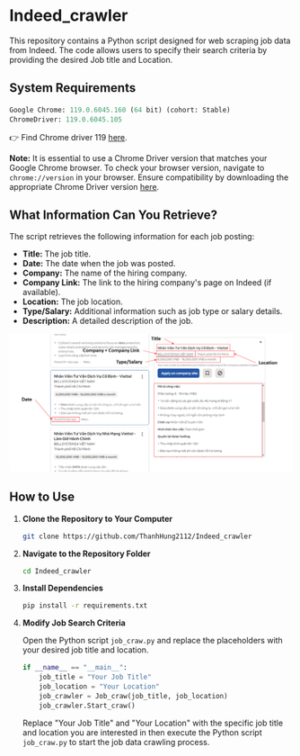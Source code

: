 # Indeed_crawler

This repository contains a Python script designed for web scraping job data from Indeed. The code allows users to specify their search criteria by providing the desired Job title and Location.

## System Requirements
    
```python
Google Chrome: 119.0.6045.160 (64 bit) (cohort: Stable)
ChromeDriver: 119.0.6045.105 
```

👉 Find Chrome driver 119 [here](https://googlechromelabs.github.io/chrome-for-testing/).

**Note:** It is essential to use a Chrome Driver version that matches your Google Chrome browser. To check your browser version, navigate to `chrome://version` in your browser. Ensure compatibility by downloading the appropriate Chrome Driver version [here](https://chromedriver.chromium.org/downloads).

## What Information Can You Retrieve?

The script retrieves the following information for each job posting:

- **Title:** The job title.
- **Date:** The date when the job was posted.
- **Company:** The name of the hiring company.
- **Company Link:** The link to the hiring company's page on Indeed (if available).
- **Location:** The job location.
- **Type/Salary:** Additional information such as job type or salary details.
- **Description:** A detailed description of the job.
  
![Alt Text](https://github.com/ThanhHung2112/Indeed_crawler/raw/main/assets/Craw.png)

## How to Use

1. **Clone the Repository to Your Computer**
    ```bash
    git clone https://github.com/ThanhHung2112/Indeed_crawler
    ```

2. **Navigate to the Repository Folder**
    ```bash
    cd Indeed_crawler
    ```

3. **Install Dependencies**
    ```bash
    pip install -r requirements.txt
    ```

4. **Modify Job Search Criteria**
   
   Open the Python script `job_craw.py` and replace the placeholders with your desired job title and location.
    ```python
    if __name__ == "__main__":
        job_title = "Your Job Title"
        job_location = "Your Location"
        job_crawler = Job_craw(job_title, job_location) 
        job_crawler.Start_craw()
    ```
    Replace "Your Job Title" and "Your Location" with the specific job title and location you are interested in then execute the Python script `job_craw.py` to start the job data crawling process.

   
   
